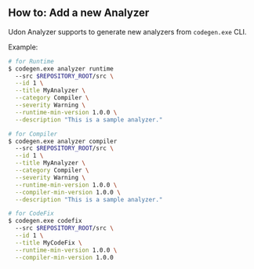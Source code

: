 ## How to: Add a new Analyzer

Udon Analyzer supports to generate new analyzers from `codegen.exe` CLI.

Example:

```bash
# for Runtime
$ codegen.exe analyzer runtime
  --src $REPOSITORY_ROOT/src \
  --id 1 \
  --title MyAnalyzer \
  --category Compiler \
  --severity Warning \
  --runtime-min-version 1.0.0 \
  --description "This is a sample analyzer."

# for Compiler
$ codegen.exe analyzer compiler
  --src $REPOSITORY_ROOT/src \
  --id 1 \
  --title MyAnalyzer \
  --category Compiler \
  --severity Warning \
  --runtime-min-version 1.0.0 \
  --compiler-min-version 1.0.0 \
  --description "This is a sample analyzer."

# for CodeFix
$ codegen.exe codefix
  --src $REPOSITORY_ROOT/src \
  --id 1 \
  --title MyCodeFix \
  --runtime-min-version 1.0.0 \
  --compiler-min-version 1.0.0
```
